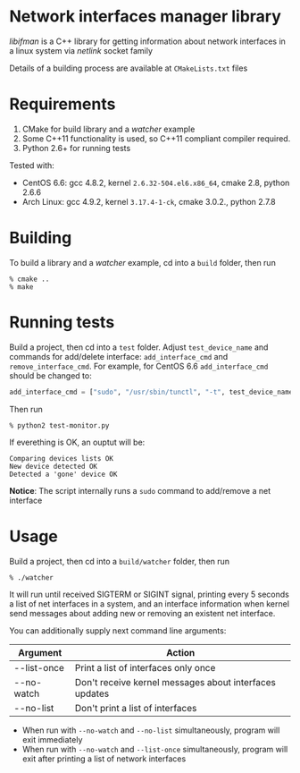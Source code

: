 Network interfaces manager library
==================================

*libifman* is a C++ library for getting information about network
interfaces in a linux system via *netlink* socket family

Details of a building process are available at `CMakeLists.txt` files


Requirements
============

1. CMake for build library and a *watcher* example
2. Some C++11 functionality is used, so C++11 compliant compiler required.
3. Python 2.6+ for running tests

Tested with:
- CentOS 6.6: gcc 4.8.2, kernel `2.6.32-504.el6.x86_64`, cmake 2.8, python
2.6.6
- Arch Linux: gcc 4.9.2, kernel `3.17.4-1-ck`, cmake 3.0.2., python 2.7.8


Building
========

To build a library and a *watcher* example, cd into a `build` folder, then run

```
% cmake ..
% make
```


Running tests
=============

Build a project, then cd into a `test` folder. Adjust `test_device_name` and
commands for add/delete interface: `add_interface_cmd` and
`remove_interface_cmd`. For example, for CentOS 6.6 `add_interface_cmd`
should be changed to:

```python
add_interface_cmd = ["sudo", "/usr/sbin/tunctl", "-t", test_device_name]
```

Then run

```
% python2 test-monitor.py
```

If everething is OK, an ouptut will be:
```
Comparing devices lists OK
New device detected OK
Detected a 'gone' device OK
```

**Notice**: The script internally runs a `sudo` command to add/remove a net interface


Usage
=====

Build a project, then cd into a `build/watcher` folder, then run

```
% ./watcher
```

It will run until received SIGTERM or SIGINT signal, printing every 5 seconds a
list of net interfaces in a system, and an interface information when kernel
send messages about adding new or removing an existent net interface.

You can additionally supply next command line arguments:

|Argument   |Action                                                |
|-----------|------------------------------------------------------|
|--list-once|Print a list of interfaces only once                  |
|--no-watch |Don't receive kernel messages about interfaces updates|
|--no-list  |Don't print a list of interfaces                      |

- When run with `--no-watch` and `--no-list` simultaneously, program will exit
immediately
- When run with `--no-watch` and `--list-once` simultaneously, program will exit
after printing a list of network interfaces

